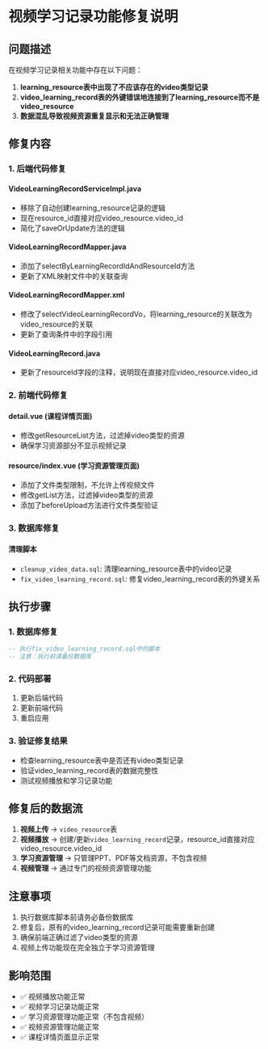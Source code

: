 # 视频学习记录功能修复说明

## 问题描述

在视频学习记录相关功能中存在以下问题：

1. **learning_resource表中出现了不应该存在的video类型记录**
2. **video_learning_record表的外键错误地连接到了learning_resource而不是video_resource**
3. **数据混乱导致视频资源重复显示和无法正确管理**

## 修复内容

### 1. 后端代码修复

#### VideoLearningRecordServiceImpl.java
- 移除了自动创建learning_resource记录的逻辑
- 现在resource_id直接对应video_resource.video_id
- 简化了saveOrUpdate方法的逻辑

#### VideoLearningRecordMapper.java
- 添加了selectByLearningRecordIdAndResourceId方法
- 更新了XML映射文件中的关联查询

#### VideoLearningRecordMapper.xml
- 修改了selectVideoLearningRecordVo，将learning_resource的关联改为video_resource的关联
- 更新了查询条件中的字段引用

#### VideoLearningRecord.java
- 更新了resourceId字段的注释，说明现在直接对应video_resource.video_id

### 2. 前端代码修复

#### detail.vue (课程详情页面)
- 修改getResourceList方法，过滤掉video类型的资源
- 确保学习资源部分不显示视频记录

#### resource/index.vue (学习资源管理页面)
- 添加了文件类型限制，不允许上传视频文件
- 修改getList方法，过滤掉video类型的资源
- 添加了beforeUpload方法进行文件类型验证

### 3. 数据库修复

#### 清理脚本
- `cleanup_video_data.sql`: 清理learning_resource表中的video记录
- `fix_video_learning_record.sql`: 修复video_learning_record表的外键关系

## 执行步骤

### 1. 数据库修复
```sql
-- 执行fix_video_learning_record.sql中的脚本
-- 注意：执行前请备份数据库
```

### 2. 代码部署
1. 更新后端代码
2. 更新前端代码
3. 重启应用

### 3. 验证修复结果
- 检查learning_resource表中是否还有video类型记录
- 验证video_learning_record表的数据完整性
- 测试视频播放和学习记录功能

## 修复后的数据流

1. **视频上传** → `video_resource`表
2. **视频播放** → 创建/更新`video_learning_record`记录，resource_id直接对应video_resource.video_id
3. **学习资源管理** → 只管理PPT、PDF等文档资源，不包含视频
4. **视频管理** → 通过专门的视频资源管理功能

## 注意事项

1. 执行数据库脚本前请务必备份数据库
2. 修复后，原有的video_learning_record记录可能需要重新创建
3. 确保前端正确过滤了video类型的资源
4. 视频上传功能现在完全独立于学习资源管理

## 影响范围

- ✅ 视频播放功能正常
- ✅ 视频学习记录功能正常
- ✅ 学习资源管理功能正常（不包含视频）
- ✅ 视频资源管理功能正常
- ✅ 课程详情页面显示正常 